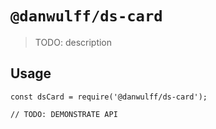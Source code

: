 # `@danwulff/ds-card`

> TODO: description

## Usage

```
const dsCard = require('@danwulff/ds-card');

// TODO: DEMONSTRATE API
```
